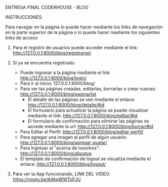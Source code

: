 ENTREGA FINAL CODERHOUSE - BLOG

INSTRUCCIONES:

Para navegar en la página lo puede hacer mediante los links de navegación en la parte superior de la página o lo puede hacer mediante los siguientes links de acceso

1. Para el registro de usuarios puede acceder mediante el link: http://127.0.0.1:8000/blog/registrarse/
2. Si ya se encuentra registrado: 
    - Puede ingresar a la página mediante el link http://127.0.0.1:8000/blog/login/
    - Para ir al inicio:  127.0.0.1:8000/blog/
    - Para ver las páginas creadas, editarlas, borrarlas o crear nuevas: http://127.0.0.1:8000/blog/pagina/list
        - El detalle de las páginas se ven mediante el enlace: http://127.0.0.1:8000/blog/detalle/#id
        - El formulario para actualizar la página se puede visualizar mediante el link: http://127.0.0.1:8000/blog/editar/#id
        - El formulario de confirmación para eliminar las páginas se accede mediante la url: http://127.0.0.1:8000/blog/borrar/#id
    - Para Editar el Perfil: http://127.0.0.1:8000/blog/editar-perfil/
    - Para agregar una imagen al perfil de algún usuario: http://127.0.0.1:8000/blog/agregar-avatar/
    - Para ingresar al "acerca de nosotros": http://127.0.0.1:8000/blog/aboutus
    - El template de confirmación de logout se visualiza mediante el enlace: http://127.0.0.1:8000/blog/logout/

3. Para ver la App funcionando, LINK DEL VIDEO:
    https://youtu.be/A4kpWWToFJU
